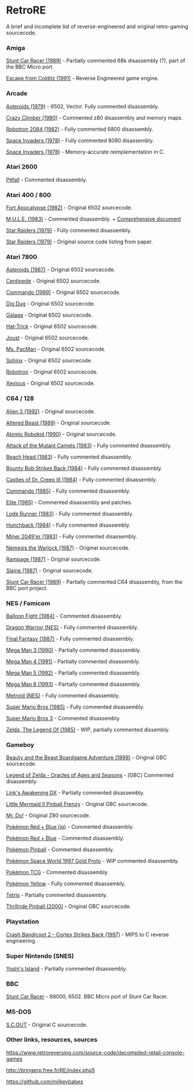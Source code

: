 # RetroRE
A brief and incomplete list of reverse-engineered and original retro-gaming sourcecode.

### Amiga

[Stunt Car Racer (1989)](https://github.com/kieranhj/scr-beeb/blob/master/sources/StuntCarRacer.s) - Partially commented 68k disassembly (?), part of the BBC Micro port.

[Escape from Colditz (1991)](https://github.com/aperture-software/colditz-escape) - Reverse Engineered game engine.

### Arcade

[Asteroids (1979)](https://github.com/nmikstas/asteroids-disassembly) - 6502, Vector. Fully commented disassembly.

[Crazy Climber (1980)](https://en.wikipedia.org/wiki/Crazy_Climber) - Commented z80 disassembly and memory maps.

[Robotron 2084 (1982)](http://seanriddle.com/robomame.asm) - Fully commented 6800 disassembly.

[Space Invaders (1978)](http://www.computerarcheology.com/Arcade/SpaceInvaders/Code.html) - Fully commented 8080 disassembly.

[Space Invaders (1978)](https://github.com/loadzero/si78c) - Memory-accurate reimplementation in C.

### Atari 2600

[Pitfall](https://github.com/johnidm/asm-atari-2600/blob/master/pitfall.asm) - Commented disassembly.

### Atari 400 / 800

[Fort Apocalypse (1982)](https://github.com/heyigor/FortApocalypse) - Original 6502 sourcecode.

[M.U.L.E. (1983)](http://bringerp.free.fr/RE/Files/MULE%20-%20Disassembled%20Memory.zip) - Commented disassembly. + [Comprehensive document](http://bringerp.free.fr/RE/Mule/mule_document.html)

[Star Raiders (1979)](https://github.com/lwiest/StarRaiders) - Fully commented disassembly.

[Star Raiders (1979)](https://archive.org/details/AtariStarRaidersSourceCode) - Original source code listing from paper.

### Atari 7800

[Asteroids (1987)](https://github.com/videogamepreservation/asteroids-7800) - Original 6502 sourcecode.

[Centipede](https://github.com/videogamepreservation/centipede-7800) - Original 6502 sourcecode.

[Commando (1989)](https://github.com/videogamepreservation/commando-7800) - Original 6502 sourcecode.

[Dig Dug](https://github.com/videogamepreservation/digdug-7800) - Original 6502 sourcecode.

[Galaga](https://github.com/videogamepreservation/galaga-7800) - Original 6502 sourcecode.

[Hat-Trick](https://github.com/videogamepreservation/hattrick-7800) - Original 6502 sourcecode.

[Joust](https://github.com/videogamepreservation/joust-7800) - Original 6502 sourcecode.

[Ms. PacMan](https://github.com/videogamepreservation/mspacman-7800) - Original 6502 sourcecode.

[Sphinx](https://github.com/videogamepreservation/sphinx-7800) - Original 6502 sourcecode.

[Robotron](https://github.com/videogamepreservation/robotron-7800) - Original 6502 sourcecode.

[Xevious](https://github.com/videogamepreservation/xevious-7800) - Original 6502 sourcecode.


### C64 / 128

[Alien 3 (1992)](https://github.com/milkeybabes/Alien3-C64) - Original sourcecode.

[Altered Beast (1989)](https://github.com/milkeybabes/Altered-Beast) - Original sourcecode.

[Atomic Robokid (1990)](https://github.com/milkeybabes/Atomic-Robokid) - Original sourcecode.

[Attack of the Mutant Camels (1983)](https://github.com/C64-Mark/Attack-of-the-Mutant-Camels) - Fully commented disassembly.

[Beach Head (1983)](https://csdb.dk/release/?id=111671) - Fully commented disassembly.

[Bounty Bob Strikes Back (1984)](https://csdb.dk/release/?id=155889) - Fully commented disassembly.

[Castles of Dr. Creep III (1984)](https://csdb.dk/release/?id=95815) - Fully commented disassembly.

[Commando (1985)](https://gitlab.com/ricardoquesada/c64-commando-2084/tree/orig) - Fully commented disassembly.

[Elite (1985)](https://github.com/Kroc/elite-harmless) - Commented disassembly and patches.

[Lode Runner (1983)](https://csdb.dk/release/?id=92529) - Fully commented disassembly.

[Hunchback (1984)](https://github.com/C64-Mark/Hunchback) - Fully commented disassembly.

[Miner 2049'er (1983)](https://csdb.dk/release/?id=108015) - Fully commented disassembly.

[Nemesis the Warlock (1987)](https://github.com/milkeybabes/Nemesis-the-Warlock) - Original sourcecode.

[Rampage (1987)](https://github.com/milkeybabes/Rampage) - Original sourcecode.

[Slaine (1987)](https://github.com/milkeybabes/Slaine) - Original sourcecode.

[Stunt Car Racer (1989)](https://raw.githubusercontent.com/kieranhj/scr-beeb/master/sources/StuntCarRacerC64.lst) - Partially commented C64 disassembly, from the BBC port project.

### NES / Famicom

[Balloon Fight (1984)](https://github.com/LuigiBlood/balloonfight_dis) - Commented disassembly.

[Dragon Warrior (NES)](https://github.com/nmikstas/dragon-warrior-disassembly) - Fully commented disassembly.

[Final Fantasy (1987)](https://github.com/Entroper/FF1Disassembly) - Fully commented disassembly.

[Mega Man 3 (1990)](https://github.com/Raidenthequick/megaman3-disassembly) - Partially commented disassembly.

[Mega Man 4 (1991)](https://github.com/Raidenthequick/megaman4-disassembly) - Partially commented disassembly.

[Mega Man 5 (1992)](https://github.com/Raidenthequick/megaman5-disassembly) - Partially commented disassembly.

[Mega Man 6 (1993)](https://github.com/Raidenthequick/megaman6-disassembly) - Partially commented disassembly.

[Metroid (NES)](https://github.com/nmikstas/metroid-disassembly) - Fully commented disassembly.

[Super Mario Bros (1985)](https://gist.github.com/1wErt3r/4048722) - Fully commented disassembly.

[Super Mario Bros 3](https://github.com/captainsouthbird/smb3) - Commented disassembly.

[Zelda, The Legend Of (1985)](https://github.com/camthesaxman/zeldasource) - WIP, partially commented dissembly.

### Gameboy

[Beauty and the Beast Boardgame Adventure (1999)](https://github.com/dashxdr/cgb/tree/master/code/gb/bb) - Original GBC sourcecode.

[Legend of Zelda - Oracles of Ages and Seasons](https://github.com/Drenn1/oracles-disasm) - [GBC] Commented disassembly.

[Link's Awakening DX](https://github.com/zladx/LADX-Disassembly) - Partially commented disassembly.

[Little Mermaid II Pinball Frenzy](https://github.com/dashxdr/cgb/tree/master/code/gb/usamerm) - Original GBC sourcecode.

[Mr. Do!](http://www.pauliehughes.com//index_htm_files/mrdo.asm) - Original Z80 sourcecode.

[Pokémon Red + Blue (jp)](https://github.com/luckytyphlosion/pokered-jp) - Commented disassembly.

[Pokémon Red + Blue](https://github.com/pret/pokered) - Commented disassembly.

[Pokémon Pinball](https://github.com/pret/pokepinball) - Commented disassembly.

[Pokémon Space World 1997 Gold Proto](https://github.com/pret/pokegold-spaceworld) - WIP commented disassembly.

[Pokémon TCG](https://github.com/pret/poketcg) - Commented disassembly.

[Pokémon Yellow](https://github.com/pret/pokeyellow) - Fully commented disassembly.

[Tetris](https://github.com/alexsteb/tetris_disassembly) - Partially commented disassembly.

[Thrillride Pinball (2000)](https://github.com/dashxdr/cgb/tree/master/code/gb/thrill) - Original GBC sourcecode.

### Playstation

[Crash Bandicoot 2 - Cortex Strikes Back (1997)](https://github.com/ughman/c2c) - MIPS to C reverse engineering.

### Super Nintendo (SNES)

[Yoshi's Island](https://github.com/Raidenthequick/yoshisisland-disassembly) - Partially commented disassembly.

### BBC

[Stunt Car Racer](https://github.com/kieranhj/scr-beeb) - 68000, 6502. BBC Micro port of Stunt Car Racer.

### MS-DOS

[S.C.OUT](https://github.com/Diskutant/S.C.Out) - Original C sourcecode.

### Other links, resources, sources

https://www.retroreversing.com/source-code/decompiled-retail-console-games

http://bringerp.free.fr/RE/index.php5

https://github.com/milkeybabes



